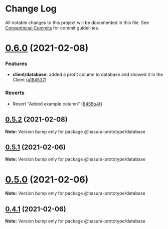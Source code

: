 # Change Log

All notable changes to this project will be documented in this file.
See [Conventional Commits](https://conventionalcommits.org) for commit guidelines.

# [0.6.0](https://github.com/SkelleyBelly/docker-compose-prototype/compare/v0.5.2...v0.6.0) (2021-02-08)


### Features

* **client/database:** added a profit column to database and showed it in the Client ([a184537](https://github.com/SkelleyBelly/docker-compose-prototype/commit/a1845373fe542603d376c93c377f481637e52ab5))


### Reverts

* Revert "Added example column" ([6455b4f](https://github.com/SkelleyBelly/docker-compose-prototype/commit/6455b4fdd85a4177f437f1cfecb7af1ffd6a5831))





## [0.5.2](https://github.com/SkelleyBelly/docker-compose-prototype/compare/v0.5.1...v0.5.2) (2021-02-08)

**Note:** Version bump only for package @hasura-prototype/database





## [0.5.1](https://github.com/SkelleyBelly/docker-compose-prototype/compare/v0.5.0...v0.5.1) (2021-02-06)

**Note:** Version bump only for package @hasura-prototype/database





# [0.5.0](https://github.com/SkelleyBelly/docker-compose-prototype/compare/v0.4.1...v0.5.0) (2021-02-06)

**Note:** Version bump only for package @hasura-prototype/database





## [0.4.1](https://github.com/SkelleyBelly/docker-compose-prototype/compare/v0.4.0...v0.4.1) (2021-02-06)

**Note:** Version bump only for package @hasura-prototype/database
